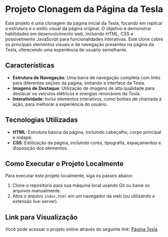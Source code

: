 # Projeto Clonagem da Página da Tesla

Este projeto é uma clonagem da página inicial da Tesla, focando em replicar a estrutura e o estilo visual da página original. O objetivo é demonstrar habilidades em desenvolvimento web, incluindo HTML, CSS e possivelmente JavaScript para funcionalidades interativas. Este clone cobre os principais elementos visuais e de navegação presentes na página da Tesla, oferecendo uma experiência de usuário semelhante.

## Características

- **Estrutura de Navegação**: Uma barra de navegação completa com links para diferentes seções da página, imitando a interface da Tesla.
- **Imagens de Destaque**: Utilização de imagens de alta qualidade para destacar os veículos elétricos e energias renováveis da Tesla.
- **Interatividade**: Inclui elementos interativos, como botões de chamada à ação, para melhorar a experiência do usuário.

## Tecnologias Utilizadas

- **HTML**: Estrutura básica da página, incluindo cabeçalho, corpo principal e rodapé.
- **CSS**: Estilização da página, incluindo cores, tipografia, espaçamentos e disposição dos elementos.

## Como Executar o Projeto Localmente

Para executar este projeto localmente, siga os passos abaixo:

1. Clone o repositório para sua máquina local usando Git ou baixe os arquivos manualmente.
2. Abra o arquivo `index.html` em um navegador da web (ou utilizando a extensão live-server).

## Link para Visualização

Você pode acessar o projeto online através do seguinte link: [Página Tesla](https://tonygabriel60.github.io/pagina-tesla/)

